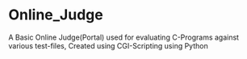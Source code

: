 Online_Judge
============

A Basic Online Judge(Portal) used for evaluating C-Programs against various test-files, Created using CGI-Scripting using Python
